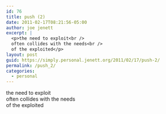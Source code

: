 ```yaml
---
id: 76
title: push (2)
date: 2011-02-17T08:21:56-05:00
author: joe jenett
excerpt: |
  <p>the need to exploit<br />
  often collides with the needs<br />
  of the exploited</p>
layout: post
guid: https://simply.personal.jenett.org/2011/02/17/push-2/
permalink: /push_2/
categories:
  - personal
---
```

the need to exploit  
often collides with the needs  
of the exploited